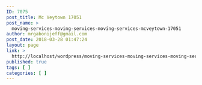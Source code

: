 ```yaml
---
ID: 7075
post_title: Mc Veytown 17051
post_name: >
  moving-services-moving-services-moving-services-mcveytown-17051
author: mrgabonijeff@gmail.com
post_date: 2018-03-28 01:47:24
layout: page
link: >
  http://localhost/wordpress/moving-services-moving-services-moving-services-mcveytown-17051/
published: true
tags: [ ]
categories: [ ]
---
```

